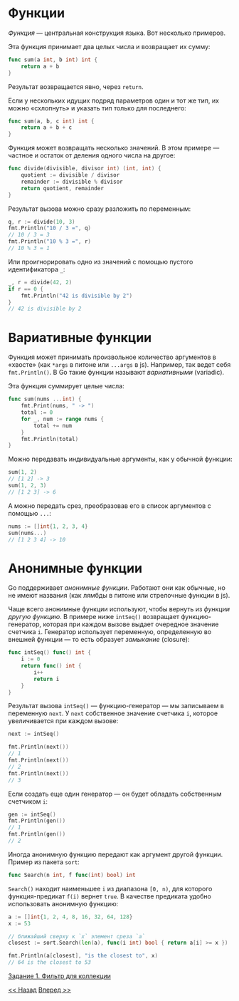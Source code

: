 # Функции

*Функция* — центральная конструкция языка. Вот несколько примеров.

Эта функция принимает два целых числа и возвращает их сумму:

```go
func sum(a int, b int) int {
    return a + b
}
```

Результат возвращается явно, через `return`.

Если у нескольких идущих подряд параметров один и тот же тип, их можно «схлопнуть» и указать тип только для последнего:

```go
func sum(a, b, c int) int {
    return a + b + c
}
```

Функция может возвращать несколько значений. В этом примере — частное и остаток от деления одного числа на другое:

```go
func divide(divisible, divisor int) (int, int) {
    quotient := divisible / divisor
    remainder := divisible % divisor
    return quotient, remainder
}
```

Результат вызова можно сразу разложить по переменным:

```go
q, r := divide(10, 3)
fmt.Println("10 / 3 =", q)
// 10 / 3 = 3
fmt.Println("10 % 3 =", r)
// 10 % 3 = 1
```

Или проигнорировать одно из значений с помощью пустого идентификатора `_`:

```go
_, r = divide(42, 2)
if r == 0 {
    fmt.Println("42 is divisible by 2")
}
// 42 is divisible by 2
```

# Вариативные функции

Функция может принимать произвольное количество аргументов в «хвосте» (как `*args` в питоне или `...args` в js). Например, так ведет себя `fmt.Println()`. В Go такие функции называют *вариативными* (variadic).

Эта функция суммирует целые числа:

```go
func sum(nums ...int) {
    fmt.Print(nums, " -> ")
    total := 0
    for _, num := range nums {
        total += num
    }
    fmt.Println(total)
}
```

Можно передавать индивидуальные аргументы, как у обычной функции:

```go
sum(1, 2)
// [1 2] -> 3
sum(1, 2, 3)
// [1 2 3] -> 6
```

А можно передать срез, преобразовав его в список аргументов с помощью `...`:

```go
nums := []int{1, 2, 3, 4}
sum(nums...)
// [1 2 3 4] -> 10
```

# Анонимные функции

Go поддерживает *анонимные функции*. Работают они как обычные, но не имеют названия (как лямбды в питоне или стрелочные функции в js).

Чаще всего анонимные функции используют, чтобы вернуть из *функции другую функцию*. В примере ниже `intSeq()` возвращает функцию-генератор, которая при каждом вызове выдает очередное значение счетчика `i`. Генератор использует переменную, определенную во внешней функции — то есть образует *замыкание* (closure):

```go
func intSeq() func() int {
    i := 0
    return func() int {
        i++
        return i
    }
}
```

Результат вызова `intSeq()` — функцию-генератор — мы записываем в переменную `next`. У `next` собственное значение счетчика `i`, которое увеличивается при каждом вызове:

```go
next := intSeq()

fmt.Println(next())
// 1
fmt.Println(next())
// 2
fmt.Println(next())
// 3
```

Если создать еще один генератор — он будет обладать собственным счетчиком `i`:

```go
gen := intSeq()
fmt.Println(gen())
// 1
fmt.Println(gen())
// 2
```

Иногда анонимную функцию передают как аргумент другой функции. Пример из пакета `sort`:

```go 
func Search(n int, f func(int) bool) int
```

`Search()` находит наименьшее `i` из диапазона `[0, n)`, для которого функция-предикат `f(i)` вернет `true`. В качестве предиката удобно использовать анонимную функцию:

```go 
a := []int{1, 2, 4, 8, 16, 32, 64, 128}
x := 53

// ближайший сверху к `x` элемент среза `a`
closest := sort.Search(len(a), func(i int) bool { return a[i] >= x })

fmt.Println(a[closest], "is the closest to", x)
// 64 is the closest to 53
```

[Задание 1. Фильтр для коллекции](tasks/task1.md)

[<< Назад](content.md) [Вперед >>](pointers.md)